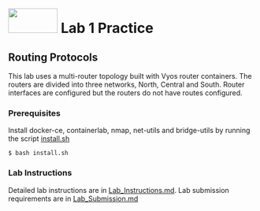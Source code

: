 # <img src="https://www.tamusa.edu/brandguide/jpeglogos/tamusa_final_logo_bw1.jpg" width="100" height="50"> Lab 1 Practice
## Routing Protocols
This lab uses a multi-router topology built with Vyos router containers. The routers are divided into three networks, North, Central and South. Router interfaces are configured but the routers do not have routes configured.
### **Prerequisites**
Install docker-ce, containerlab, nmap, net-utils and bridge-utils by running the script [install.sh](../../install.sh)
```
$ bash install.sh
```
### **Lab Instructions**
Detailed lab instructions are in [Lab_Instructions.md](Lab_Instructions.md).
Lab submission requirements are in [Lab_Submission.md](Lab_Submission.md)

